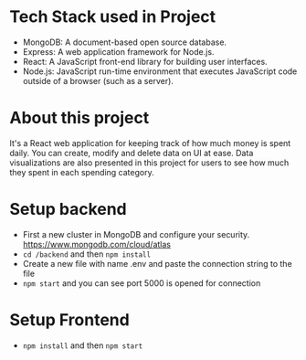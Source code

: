 # Tech Stack used in Project

 - MongoDB: A document-based open source database.
 - Express: A web application framework for Node.js.
 - React: A JavaScript front-end library for building user interfaces.
 - Node.js: JavaScript run-time environment that executes JavaScript code outside of a browser (such as a server).

# About this project

It's a React web application for keeping track of how much money is spent daily. You can create, modify and delete data on UI at ease. Data visualizations are also presented in this project for users to see how much they spent in each spending category.

# Setup backend

 - First a new cluster in MongoDB and configure your security. https://www.mongodb.com/cloud/atlas
 - `cd /backend` and then `npm install`
 - Create a new file with name .env and paste the connection string to the file
 - `npm start` and you can see port 5000 is opened for connection

# Setup Frontend

 - `npm install` and then `npm start`

